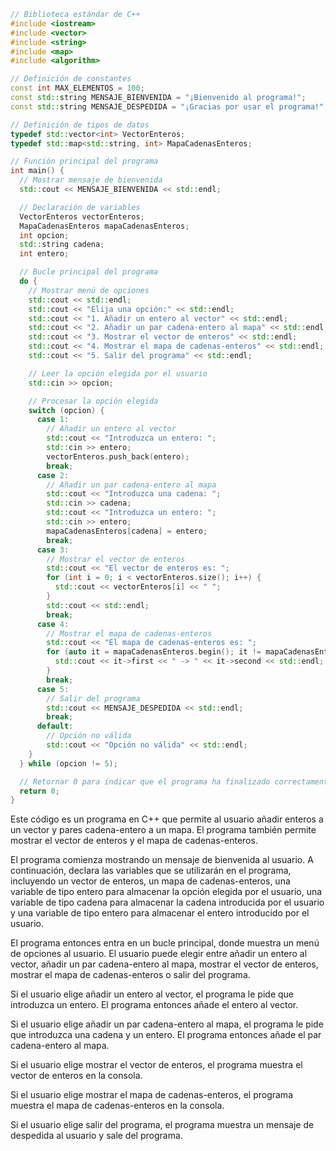 ```c++
// Biblioteca estándar de C++
#include <iostream>
#include <vector>
#include <string>
#include <map>
#include <algorithm>

// Definición de constantes
const int MAX_ELEMENTOS = 100;
const std::string MENSAJE_BIENVENIDA = "¡Bienvenido al programa!";
const std::string MENSAJE_DESPEDIDA = "¡Gracias por usar el programa!";

// Definición de tipos de datos
typedef std::vector<int> VectorEnteros;
typedef std::map<std::string, int> MapaCadenasEnteros;

// Función principal del programa
int main() {
  // Mostrar mensaje de bienvenida
  std::cout << MENSAJE_BIENVENIDA << std::endl;

  // Declaración de variables
  VectorEnteros vectorEnteros;
  MapaCadenasEnteros mapaCadenasEnteros;
  int opcion;
  std::string cadena;
  int entero;

  // Bucle principal del programa
  do {
    // Mostrar menú de opciones
    std::cout << std::endl;
    std::cout << "Elija una opción:" << std::endl;
    std::cout << "1. Añadir un entero al vector" << std::endl;
    std::cout << "2. Añadir un par cadena-entero al mapa" << std::endl;
    std::cout << "3. Mostrar el vector de enteros" << std::endl;
    std::cout << "4. Mostrar el mapa de cadenas-enteros" << std::endl;
    std::cout << "5. Salir del programa" << std::endl;

    // Leer la opción elegida por el usuario
    std::cin >> opcion;

    // Procesar la opción elegida
    switch (opcion) {
      case 1:
        // Añadir un entero al vector
        std::cout << "Introduzca un entero: ";
        std::cin >> entero;
        vectorEnteros.push_back(entero);
        break;
      case 2:
        // Añadir un par cadena-entero al mapa
        std::cout << "Introduzca una cadena: ";
        std::cin >> cadena;
        std::cout << "Introduzca un entero: ";
        std::cin >> entero;
        mapaCadenasEnteros[cadena] = entero;
        break;
      case 3:
        // Mostrar el vector de enteros
        std::cout << "El vector de enteros es: ";
        for (int i = 0; i < vectorEnteros.size(); i++) {
          std::cout << vectorEnteros[i] << " ";
        }
        std::cout << std::endl;
        break;
      case 4:
        // Mostrar el mapa de cadenas-enteros
        std::cout << "El mapa de cadenas-enteros es: ";
        for (auto it = mapaCadenasEnteros.begin(); it != mapaCadenasEnteros.end(); it++) {
          std::cout << it->first << " -> " << it->second << std::endl;
        }
        break;
      case 5:
        // Salir del programa
        std::cout << MENSAJE_DESPEDIDA << std::endl;
        break;
      default:
        // Opción no válida
        std::cout << "Opción no válida" << std::endl;
    }
  } while (opcion != 5);

  // Retornar 0 para indicar que el programa ha finalizado correctamente
  return 0;
}
```

Este código es un programa en C++ que permite al usuario añadir enteros a un vector y pares cadena-entero a un mapa. El programa también permite mostrar el vector de enteros y el mapa de cadenas-enteros.

El programa comienza mostrando un mensaje de bienvenida al usuario. A continuación, declara las variables que se utilizarán en el programa, incluyendo un vector de enteros, un mapa de cadenas-enteros, una variable de tipo entero para almacenar la opción elegida por el usuario, una variable de tipo cadena para almacenar la cadena introducida por el usuario y una variable de tipo entero para almacenar el entero introducido por el usuario.

El programa entonces entra en un bucle principal, donde muestra un menú de opciones al usuario. El usuario puede elegir entre añadir un entero al vector, añadir un par cadena-entero al mapa, mostrar el vector de enteros, mostrar el mapa de cadenas-enteros o salir del programa.

Si el usuario elige añadir un entero al vector, el programa le pide que introduzca un entero. El programa entonces añade el entero al vector.

Si el usuario elige añadir un par cadena-entero al mapa, el programa le pide que introduzca una cadena y un entero. El programa entonces añade el par cadena-entero al mapa.

Si el usuario elige mostrar el vector de enteros, el programa muestra el vector de enteros en la consola.

Si el usuario elige mostrar el mapa de cadenas-enteros, el programa muestra el mapa de cadenas-enteros en la consola.

Si el usuario elige salir del programa, el programa muestra un mensaje de despedida al usuario y sale del programa.